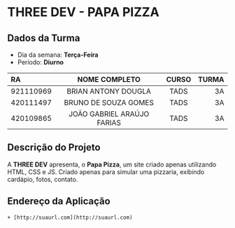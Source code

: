 # **THREE DEV - PAPA PIZZA**

## Dados da Turma
* Dia da semana: **Terça-Feira**
* Período: **Diurno**

|   RA   |  NOME COMPLETO  |    CURSO    |    TURMA    |
| :---         |     :---:      |      :---:      |          ---: |
| 921110969  | BRIAN ANTONY DOUGLA    |  TADS    | 3A     |
| 420111497    | BRUNO DE SOUZA GOMES      | TADS     | 3A     |
| 420109865    | JOÃO GABRIEL ARAÚJO FARIAS     | TADS     | 3A     |


## Descrição do Projeto
A **THREE DEV** apresenta, o **Papa Pizza**, um site criado apenas utilizando HTML, CSS e JS. Criado apenas para simular uma pizzaria, exibindo cardápio, fotos, contato.

## Endereço da Aplicação

	+ [http://suaurl.com](http://suaurl.com)

